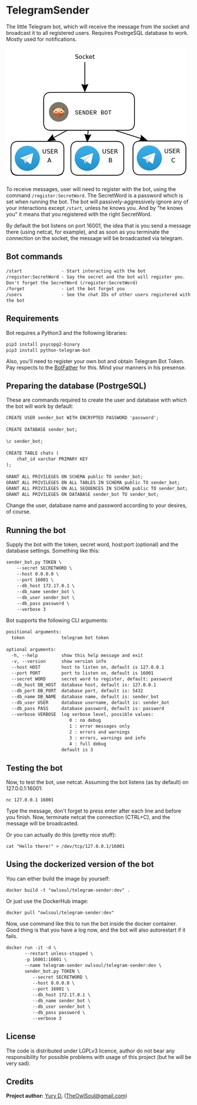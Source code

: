 # TelegramSender

The little Telegram bot, which will receive the message from the socket and broadcast it to all registered users. Requires PostrgeSQL database to work. Mostly used for notifications.

![Telegram Sender](https://raw.githubusercontent.com/OwlSoul/Images/master/TelegramSender/image-01.jpg)

To receive messages, user will need to register with the bot, using the command `/register:SecretWord`. The SecretWord is a password which is set when running the bot. The bot will passively-aggressively ignore any of your interactions except `/start`, unless he knows you. And by "he knows you" it means that you registered with the right SecretWord.

By default the bot listens on port 16001, the idea that is you send a message there (using netcat, for example), and as soon as you terminate the connection on the socket, the message will be broadcasted via telegram.

## Bot commands
```
/start               - Start interacting with the bot
/register:SecretWord - Say the secret and the bot will register you. Don't forget the SecretWord (/register:SecretWord)
/forget              - Let the bot forget you
/users               - See the chat IDs of other users registered with the bot
```

## Requirements
Bot requires a Python3 and the following libraries:

```
pip3 install psycopg2-binary 
pip3 install python-telegram-bot
```

Also, you'll need to register your own bot and obtain Telegram Bot Token. Pay respects to the [BotFather](https://telegram.me/BotFather) for this. Mind your manners in his presense.

## Preparing the database (PostrgeSQL)

These are commands required to create the user and database with which the bot will work by default:

```
CREATE USER sender_bot WITH ENCRYPTED PASSWORD 'password';

CREATE DATABASE sender_bot;

\c sender_bot;

CREATE TABLE chats (
    chat_id varchar PRIMARY KEY
);

GRANT ALL PRIVILEGES ON SCHEMA public TO sender_bot;
GRANT ALL PRIVILEGES ON ALL TABLES IN SCHEMA public TO sender_bot;
GRANT ALL PRIVILEGES ON ALL SEQUENCES IN SCHEMA public TO sender_bot;
GRANT ALL PRIVILEGES ON DATABASE sender_bot TO sender_bot;
```

Change the user, database name and password according to your desires, of course.

## Running the bot

Supply the bot with the token, secret word, host:port (optional) and the database settings. Something like this:

```
sender_bot.py TOKEN \
    --secret SECRETWORD \
    --host 0.0.0.0 \
    --port 16001 \
    --db_host 172.17.0.1 \
    --db_name sender_bot \
    --db_user sender_bot \
    --db_pass password \
    --verbose 3
```

Bot supports the following CLI arguments:
```
positional arguments:
  token              telegram bot token

optional arguments:
  -h, --help         show this help message and exit
  -v, --version      show version info
  --host HOST        host to listen on, default is 127.0.0.1
  --port PORT        port to listen on, default is 16001
  --secret WORD      secret word to register, default: password
  --db_host DB_HOST  database host, default is: 127.0.0.1
  --db_port DB_PORT  database port, default is: 5432
  --db_name DB_NAME  database name, default is: sender_bot
  --db_user USER     database username, default is: sender_bot
  --db_pass PASS     database password, default is: password
  --verbose VERBOSE  log verbose level, possible values:
                        0 : no debug
                        1 : error messages only
                        2 : errors and warnings
                        3 : errors, warnings and info
                        4 : full debug
                     default is 3

```

## Testing the bot
Now, to test the bot, use netcat. Assuming the bot listens (as by default) on 127.0.0.1:16001:

```
nc 127.0.0.1 16001
```

Type the message, don't forget to press enter after each line and before you finish.
Now, terminate netcat the connection (CTRL+C), and the message will be broadcasted.

Or you can actually do this (pretty nice stuff):

```
cat "Hello there!" > /dev/tcp/127.0.0.1/16001
```

## Using the dockerized version of the bot

You can either build the image by yourself:

```
docker build -t "owlsoul/telegram-sender:dev" .
```

Or just use the DockerHub image:

```
docker pull "owlsoul/telegram-sender:dev"
```

Now, use command like this to run the bot inside the docker container. Good thing is that you have a log now, and the bot will also autorestart if it fails.

```
docker run -it -d \
       --restart unless-stopped \
       -p 16001:16001 \
       --name telegram-sender owlsoul/telegram-sender:dev \
       sender_bot.py TOKEN \
          --secret SECRETWORD \
          --host 0.0.0.0 \
          --port 16001 \
          --db_host 172.17.0.1 \
          --db_name sender_bot \
          --db_user sender_bot \
          --db_pass password \
          --verbose 3

```

## License
The code is distributed under LGPLv3 licence, author do not bear any responsibility for possible problems with usage of this project (but he will be very sad).

## Credits
__Project author:__ [Yury D.](https://github.com/OwlSoul) (TheOwlSoul@gmail.com)
